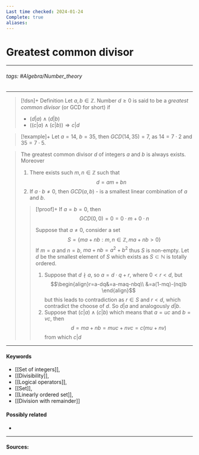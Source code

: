 ```yaml
---
Last time checked: 2024-01-24
Complete: true
aliases:
---
```

# Greatest common divisor
***
###### tags: #Algebra/Number_theory 
***
>[!dsn]+ Definition
>Let $a,b\in\mathbb{Z}$. Number $d\ge0$ is said to be a *greatest common divisor* (or GCD for short) if
>- $(d|a)\land(d|b)$
>- $((c|a)\land(c|b))\Rightarrow c|d$

>[!example]+ 
>Let $a=14$, $b=35$, then $GCD(14,35)=7$, as $14=7\cdot 2$ and $35=7\cdot 5$.

>The greatest common divisor $d$ of integers $a$ and $b$ is always exists. Moreover 
>1. There exists such $m,n\in\mathbb{Z}$ such that
>   $$d=am+bn$$
>2. If $a\cdot b\ne0$, then $GCD(a,b)$ - is a smallest linear combination of $a$ and $b$.
>
>>[!proof]+
>>If $a=b=0$, then 
>>$$GCD(0,0)=0=0\cdot m+0\cdot n$$
>>
>>Suppose that $a\ne0$, consider a set
>>$$S=\{ma+nb:m,n\in\mathbb{Z},ma+nb>0\}$$
>>If $m=a$ and $n=b$, $ma+nb=a^{2}+b^{2}$ thus $S$ is non-empty. Let $d$ be the smallest element of $S$ which exists as $S\subset\mathbb{N}$ is totally ordered.
>>1. Suppose that $d\nmid a$, so $a=d\cdot q+r$, where $0<r<d$, but 
>>   $$\begin{align}r=a-dq&=a-maq-nbq\\ &=a(1-mq)-(nq)b \end{align}$$
>>   but this leads to contradiction as $r\in S$ and $r<d$, which contradict the choose of $d$. So $d|a$ and analogously $d|b$.
>>2. Suppose that $(c|a)\land(c|b)$ which means that $a=uc$ and $b=vc$, then
>>   $$d=ma+nb=muc+nvc=c(mu+nv)$$
>>   from which $c|d$

***
#### Keywords
- [[Set of integers]],
- [[Divisibility]],
- [[Logical operators]],
- [[Set]],
- [[Linearly ordered set]],
- [[Division with remainder]]
#### Possibly related
- 
***
#### Sources: